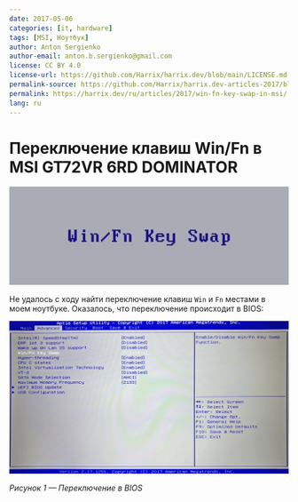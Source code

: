 ```yaml
---
date: 2017-05-06
categories: [it, hardware]
tags: [MSI, Ноутбук]
author: Anton Sergienko
author-email: anton.b.sergienko@gmail.com
license: CC BY 4.0
license-url: https://github.com/Harrix/harrix.dev/blob/main/LICENSE.md
permalink-source: https://github.com/Harrix/harrix.dev-articles-2017/blob/main/win-fn-key-swap-in-msi/win-fn-key-swap-in-msi.md
permalink: https://harrix.dev/ru/articles/2017/win-fn-key-swap-in-msi/
lang: ru
---
```


# Переключение клавиш Win/Fn в MSI GT72VR 6RD DOMINATOR

![Featured image](featured-image.svg)

Не удалось с ходу найти переключение клавиш `Win` и `Fn` местами в моем ноутбуке. Оказалось, что переключение происходит в BIOS:

![Переключение в BIOS](img/bios.png)

_Рисунок 1 — Переключение в BIOS_
